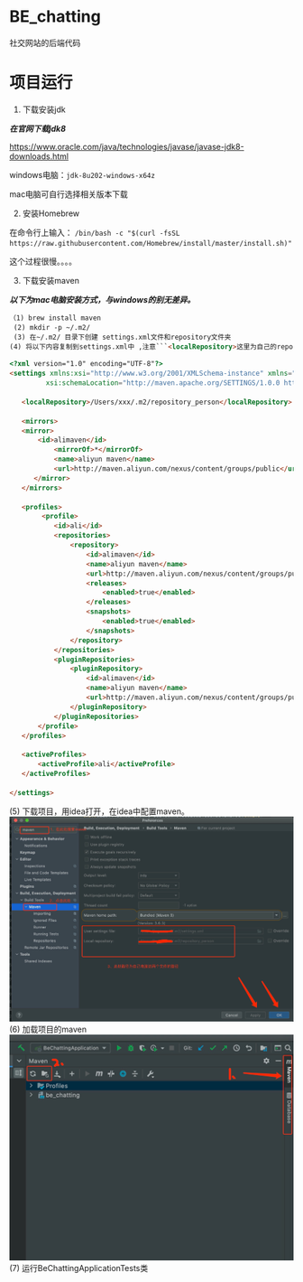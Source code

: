 # BE_chatting
社交网站的后端代码

# 项目运行
1. 下载安装jdk 

***在官网下载jdk8***

https://www.oracle.com/java/technologies/javase/javase-jdk8-downloads.html

windows电脑：```jdk-8u202-windows-x64z``` 

mac电脑可自行选择相关版本下载

2. 安装Homebrew

在命令行上输入： ```/bin/bash -c "$(curl -fsSL https://raw.githubusercontent.com/Homebrew/install/master/install.sh)"```

这个过程很慢。。。。

3. 下载安装maven

***以下为mac电脑安装方式，与windows的别无差异。***
```html
（1) brew install maven   
 (2) mkdir -p ~/.m2/
 (3) 在~/.m2/ 目录下创建 settings.xml文件和repository文件夹   
(4) 将以下内容复制到settings.xml中 ,注意```<localRepository>这里为自己的repository文件夹路径</localRepository>```
```
 ```html
<?xml version="1.0" encoding="UTF-8"?>
<settings xmlns:xsi="http://www.w3.org/2001/XMLSchema-instance" xmlns="http://maven.apache.org/SETTINGS/1.0.0"
          xsi:schemaLocation="http://maven.apache.org/SETTINGS/1.0.0 http://maven.apache.org/xsd/settings-1.0.0.xsd">
   
    <localRepository>/Users/xxx/.m2/repository_person</localRepository>

    <mirrors>
	<mirror>	
	    <id>alimaven</id>
            <mirrorOf>*</mirrorOf>
            <name>aliyun maven</name>
            <url>http://maven.aliyun.com/nexus/content/groups/public</url>
       </mirror>
    </mirrors>

    <profiles>
         <profile>
            <id>ali</id>
            <repositories>
                <repository>
                    <id>alimaven</id>
                    <name>aliyun maven</name>
                    <url>http://maven.aliyun.com/nexus/content/groups/public/</url>
                    <releases>
                        <enabled>true</enabled>
                    </releases>
                    <snapshots>
                        <enabled>true</enabled>
                    </snapshots>
                </repository>
            </repositories>
            <pluginRepositories>
                <pluginRepository>
                    <id>alimaven</id>
                    <name>aliyun maven</name>
                    <url>http://maven.aliyun.com/nexus/content/groups/public/</url>
                </pluginRepository>
            </pluginRepositories>
    	</profile>
    </profiles>

    <activeProfiles>
        <activeProfile>ali</activeProfile>
    </activeProfiles>

</settings>
```
(5) 下载项目，用idea打开，在idea中配置maven。
![img.png](img.png)
(6) 加载项目的maven
![img_1.png](img_1.png)
(7) 运行BeChattingApplicationTests类
